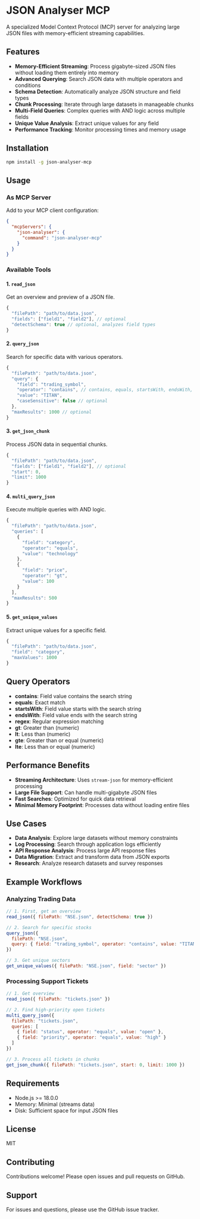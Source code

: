 # JSON Analyser MCP

A specialized Model Context Protocol (MCP) server for analyzing large JSON files with memory-efficient streaming capabilities.

## Features

- **Memory-Efficient Streaming**: Process gigabyte-sized JSON files without loading them entirely into memory
- **Advanced Querying**: Search JSON data with multiple operators and conditions
- **Schema Detection**: Automatically analyze JSON structure and field types
- **Chunk Processing**: Iterate through large datasets in manageable chunks
- **Multi-Field Queries**: Complex queries with AND logic across multiple fields
- **Unique Value Analysis**: Extract unique values for any field
- **Performance Tracking**: Monitor processing times and memory usage

## Installation

```bash
npm install -g json-analyser-mcp
```

## Usage

### As MCP Server

Add to your MCP client configuration:

```json
{
  "mcpServers": {
    "json-analyser": {
      "command": "json-analyser-mcp"
    }
  }
}
```

### Available Tools

#### 1. `read_json`
Get an overview and preview of a JSON file.

```javascript
{
  "filePath": "path/to/data.json",
  "fields": ["field1", "field2"], // optional
  "detectSchema": true // optional, analyzes field types
}
```

#### 2. `query_json`
Search for specific data with various operators.

```javascript
{
  "filePath": "path/to/data.json",
  "query": {
    "field": "trading_symbol",
    "operator": "contains", // contains, equals, startsWith, endsWith, regex, gt, lt, gte, lte
    "value": "TITAN",
    "caseSensitive": false // optional
  },
  "maxResults": 1000 // optional
}
```

#### 3. `get_json_chunk`
Process JSON data in sequential chunks.

```javascript
{
  "filePath": "path/to/data.json",
  "fields": ["field1", "field2"], // optional
  "start": 0,
  "limit": 1000
}
```

#### 4. `multi_query_json`
Execute multiple queries with AND logic.

```javascript
{
  "filePath": "path/to/data.json",
  "queries": [
    {
      "field": "category",
      "operator": "equals",
      "value": "technology"
    },
    {
      "field": "price",
      "operator": "gt",
      "value": 100
    }
  ],
  "maxResults": 500
}
```

#### 5. `get_unique_values`
Extract unique values for a specific field.

```javascript
{
  "filePath": "path/to/data.json",
  "field": "category",
  "maxValues": 1000
}
```

## Query Operators

- **contains**: Field value contains the search string
- **equals**: Exact match
- **startsWith**: Field value starts with the search string
- **endsWith**: Field value ends with the search string
- **regex**: Regular expression matching
- **gt**: Greater than (numeric)
- **lt**: Less than (numeric)
- **gte**: Greater than or equal (numeric)
- **lte**: Less than or equal (numeric)

## Performance Benefits

- **Streaming Architecture**: Uses `stream-json` for memory-efficient processing
- **Large File Support**: Can handle multi-gigabyte JSON files
- **Fast Searches**: Optimized for quick data retrieval
- **Minimal Memory Footprint**: Processes data without loading entire files

## Use Cases

- **Data Analysis**: Explore large datasets without memory constraints
- **Log Processing**: Search through application logs efficiently
- **API Response Analysis**: Process large API response files
- **Data Migration**: Extract and transform data from JSON exports
- **Research**: Analyze research datasets and survey responses

## Example Workflows

### Analyzing Trading Data
```javascript
// 1. First, get an overview
read_json({ filePath: "NSE.json", detectSchema: true })

// 2. Search for specific stocks
query_json({
  filePath: "NSE.json",
  query: { field: "trading_symbol", operator: "contains", value: "TITAN" }
})

// 3. Get unique sectors
get_unique_values({ filePath: "NSE.json", field: "sector" })
```

### Processing Support Tickets
```javascript
// 1. Get overview
read_json({ filePath: "tickets.json" })

// 2. Find high-priority open tickets
multi_query_json({
  filePath: "tickets.json",
  queries: [
    { field: "status", operator: "equals", value: "open" },
    { field: "priority", operator: "equals", value: "high" }
  ]
})

// 3. Process all tickets in chunks
get_json_chunk({ filePath: "tickets.json", start: 0, limit: 1000 })
```

## Requirements

- Node.js >= 18.0.0
- Memory: Minimal (streams data)
- Disk: Sufficient space for input JSON files

## License

MIT

## Contributing

Contributions welcome! Please open issues and pull requests on GitHub.

## Support

For issues and questions, please use the GitHub issue tracker. 